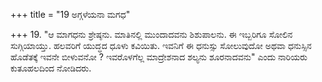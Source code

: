 +++
title = "19 ಅಗ್ಗಳೆಯನಾ ಮಗಧ"

+++
19. "ಆ ಮಾಗಧನು ಶ್ರೇಷ್ಠನು. ಮಾತಿನಲ್ಲಿ  ಮುಂದಾದವನು ಶಿಶುಪಾಲನು. ಈ ಇಬ್ಬರಿಗೂ ಸೋಲಿನ ಸುಗ್ಗಿಯಾಯ್ತು. ಹಲವರಿಗೆ ಯುದ್ಧದ ಧೂಳು ಕವಿಯಿತು. ಇವನಿಗೆ ಈ ಧನುಸ್ಸು ಸೋಲುವುದೋ ಅಥವಾ ಧನುಸ್ಸಿನ ಹೊಡೆತಕ್ಕೆ ಇವನೇ ಬೀಳುವನೋ ? ಇವರೊಳಗೆಲ್ಲ ಮಾದ್ರೇಶನಾದ ಶಲ್ಯನು ಶೂರನಾದವನು" ಎಂದು ನಾರಿಯರು ಕುತೂಹಲದಿಂದ ನೋಡಿದರು.